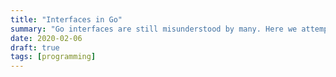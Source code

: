 ```yaml
---
title: "Interfaces in Go"
summary: "Go interfaces are still misunderstood by many. Here we attempt to clarify a few things"
date: 2020-02-06
draft: true
tags: [programming]
---
```

